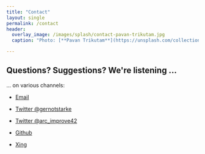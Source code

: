 ```yaml
---
title: "Contact"
layout: single
permalink: /contact
header:
  overlay_image: /images/splash/contact-pavan-trikutam.jpg
  caption: "Photo: [**Pavan Trikutam**](https://unsplash.com/collections/389099/contact?photo=71CjSSB83Wo)"

---
```


## Questions? Suggestions? We're listening ...

... on various channels:

* <a href="xmxaxixlxtxo:gxsx@gxexrxnxoxtxsxtxaxrxkxex.xdxe" onmouseover="this.href=this.href.replace(/x/g,'');"><i class="fa fa-envelope"></i> Email</a>

* [<i class="fab fa-twitter"></i> Twitter @gernotstarke](https://twitter.com/gernotstarke)

* [<i class="fab fa-twitter"></i> Twitter @arc_improve42](https://twitter.com/arc_improve42)

* [<i class="fab fa-github"></i> Github](https://github.com/aim42)

* [<i class="fab fa-xing"></i> Xing](https://www.xing.com/profile/Gernot_Starke)
